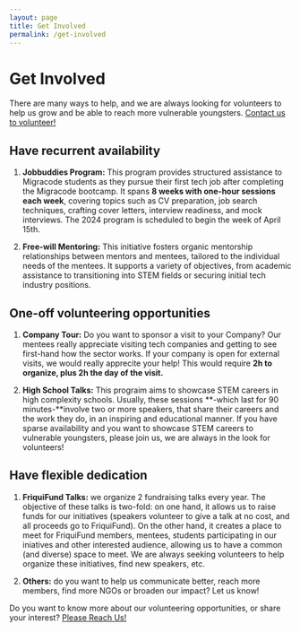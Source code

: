 ```yaml
---
layout: page
title: Get Involved
permalink: /get-involved
---
```


# Get Involved
There are many ways to help, and we are always looking for volunteers to help us grow and be able to reach more vulnerable youngsters. 
<a href="https://forms.gle/qvA6dyxtcm7rNTK79" target="_blank">Contact us to volunteer!</a>

## Have recurrent availability


1. **Jobbuddies Program:** This program provides structured assistance to Migracode students as they pursue their first tech job after completing the Migracode bootcamp. It spans **8 weeks with one-hour sessions each week**, covering topics such as CV preparation, job search techniques, crafting cover letters, interview readiness, and mock interviews. The 2024 program is scheduled to begin the week of April 15th.

2. **Free-will Mentoring:** This initiative fosters organic mentorship relationships between mentors and mentees, tailored to the individual needs of the mentees. It supports a variety of objectives, from academic assistance to transitioning into STEM fields or securing initial tech industry positions.

## One-off volunteering opportunities
1. **Company Tour:** Do you want to sponsor a visit to your Company? Our mentees really appreciate visiting tech companies and getting to see first-hand how the sector works. If your company is open for external visits, we would really apprecite your help! This would require **2h to organize, plus 2h the day of the visit.**

2. **High School Talks:** This prograim aims to showcase STEM careers in high complexity schools. Usually, these sessions **-which last for 90 minutes-**involve two or more speakers, that share their careers and the work they do, in an inspiring and educational manner. If you have sparse availability and you want to showcase STEM careers to vulnerable youngsters, please join us, we are always in the look for volunteers! 

## Have flexible dedication


1. **FriquiFund Talks:** we organize 2 fundraising talks every year.  The objective of these talks is two-fold: on one hand, it allows us to raise funds for our initiatives (speakers volunteer to give a talk at no cost, and all proceeds go to FriquiFund). On the other hand, it creates a place to meet for FriquiFund members, mentees, students participating in our iniatives and other interested audience, allowing us to have a common (and diverse) space to meet. We are always seeking volunteers to help organize these initiatives, find new speakers, etc. 


2. **Others:** do you want to help us communicate better, reach more members, find more NGOs or broaden our impact?  Let us know!

Do you want to know more about our volunteering opportunities, or share your interest? <a href="https://forms.gle/qvA6dyxtcm7rNTK79" target="_blank">Please Reach Us!</a>



